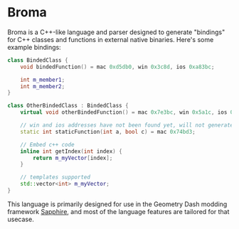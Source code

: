 # Broma

Broma is a C++-like language and parser designed to generate "bindings" for C++ classes and functions in external native binaries.
Here's some example bindings:
```cpp
class BindedClass {
	void bindedFunction() = mac 0xd5db0, win 0x3c8d, ios 0xa83bc;

	int m_member1;
	int m_member2;
}

class OtherBindedClass : BindedClass {
	virtual void otherBindedFunction() = mac 0x7e3bc, win 0x5a1c, ios 0x8e412;

	// win and ios addresses have not been found yet, will not generate
	static int staticFunction(int a, bool c) = mac 0x74bd3;

	// Embed c++ code
	inline int getIndex(int index) {
		return m_myVector[index];
	} 

	// templates supported
	std::vector<int> m_myVector;
}
```
This language is primarily designed for use in the Geometry Dash modding framework [Sapphire](https://github.com/KWHYTHUB/sapphire),
and most of the language features are tailored for that usecase.

